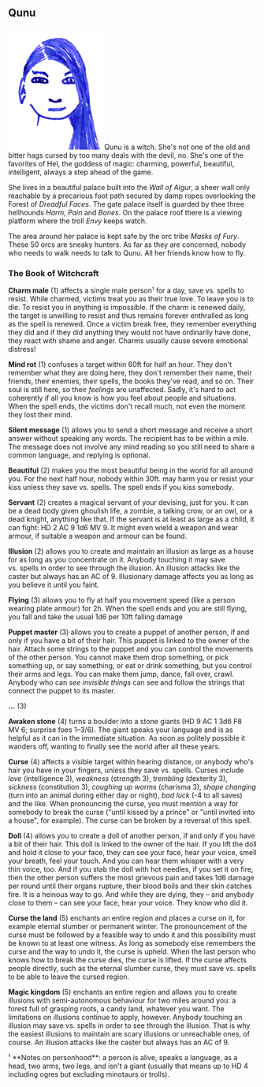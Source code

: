 ## Qunu

![Qunu](Qunu.png)
Qunu is a witch. She's not one of the old and bitter hags cursed by
too many deals with the devil, no. She's one of the favorites of Hel,
the goddess of magic: charming, powerful, beautiful, intelligent,
always a step ahead of the game.

She lives in a beautiful palace built into the *Wall of Aigur*, a
sheer wall only reachable by a precarious foot path secured by damp
ropes overlooking the Forest of *Dreadful Faces*. The gate palace
itself is guarded by thee three hellhounds *Harm*, *Pain* and *Bones*.
On the palace roof there is a viewing platform where the troll *Envy*
keeps watch.

The area around her palace is kept safe by the orc tribe *Masks of
Fury*. These 50 orcs are sneaky hunters. As far as they are concerned,
nobody who needs to walk needs to talk to Qunu. All her friends know
how to fly.

### The Book of Witchcraft

**Charm male** (1) affects a single male person¹ for a day, save
vs. spells to resist. While charmed, victims treat you as their true
love. To leave you is to die. To resist you in anything is impossible.
If the charm is renewed daily, the target is unwilling to resist and
thus remains forever enthralled as long as the spell is renewed. Once
a victim break free, they remember everything they did and if they did
anything they would not have ordinarily have done, they react with
shame and anger. Charms usually cause severe emotional distress!

**Mind rot** (1) confuses a target within 60ft for half an hour. They
don't remember what they are doing here, they don't remember their
name, their friends, their enemies, their spells, the books they've
read, and so on. Their soul is still here, so their *feelings* are
unaffected. Sadly, it's hard to act coherently if all you know is how
you feel about people and situations. When the spell ends, the victims
don't recall much, not even the moment they lost their mind.

**Silent message** (1) allows you to send a short message and receive
a short answer without speaking any words. The recipient has to be
within a mile. The message does not involve any mind reading so you
still need to share a common language, and replying is optional.

**Beautiful** (2) makes you the most beautiful being in the world for
all around you. For the next half hour, nobody within 30ft. may harm
you or resist your kiss unless they save vs. spells. The spell ends if
you kiss somebody.

**Servant** (2) creates a magical servant of your devising, just for
you. It can be a dead body given ghoulish life, a zombie, a talking
crow, or an owl, or a dead knight, anything like that. If the servant
is at least as large as a child, it can fight: HD 2 AC 9 1d6 MV 9. It
might even wield a weapon and wear armour, if suitable a weapon and
armour can be found.

**Illusion** (2) allows you to create and maintain an illusion as
large as a house for as long as you concentrate on it. Anybody
touching it may save vs. spells in order to see through the illusion.
An illusion attacks like the caster but always has an AC of 9.
Illusionary damage affects you as long as you believe it until you
faint.

**Flying** (3) allows you to fly at half you movement speed (like a
person wearing plate armour) for 2h. When the spell ends and you are
still flying, you fall and take the usual 1d6 per 10ft falling damage

**Puppet master** (3) allows you to create a puppet of another person,
if and only if you have a bit of their hair. This puppet is linked to
the owner of the hair. Attach some strings to the puppet and you can
control the movements of the other person. You cannot make them drop
something, or pick something up, or say something, or eat or drink
something, but you control their arms and legs. You can make them
jump, dance, fall over, crawl. Anybody who can *see invisible things*
can see and follow the strings that connect the puppet to its master.

**...** (3)

**Awaken stone** (4) turns a boulder into a stone giants (HD 9 AC 1
3d6 F8 MV 6; surprise foes 1–3/6). The giant speaks your language and
is as helpful as it can in the immediate situation. As soon as
politely possible it wanders off, wanting to finally see the world
after all these years.

**Curse** (4) affects a visible target within hearing distance, or
anybody who's hair you have in your fingers, unless they save
vs. spells. Curses include *love* (intelligence 3), *weakness*
(strength 3), *trembling* (dexterity 3), *sickness* (constitution 3),
*coughing up worms* (charisma 3), *shape changing* (turn into an
animal during either day or night), *bad luck* (-4 to all saves) and
the like. When pronouncing the curse, you must mention a way for
somebody to break the curse ("until kissed by a prince" or "until
invited into a house", for example). The curse can be broken by a
reversal of this spell.

**Doll** (4) allows you to create a doll of another person, if and
only if you have a bit of their hair. This doll is linked to the owner
of the hair. If you lift the doll and hold it close to your face, they
can see your face, hear your voice, smell your breath, feel your
touch. And you can hear them whisper with a very thin voice, too. And
if you stab the doll with hot needles, if you set it on fire, then the
other person suffers the most grievous pain and takes 1d6 damage per
round until their organs rupture, their blood boils and their skin
catches fire. It is a heinous way to go. And while they are dying,
they – and anybody close to them – can see your face, hear your voice.
They know who did it.

**Curse the land** (5) enchants an entire region and places a curse on
it, for example eternal slumber or permanent winter. The pronouncement
of the curse must be followed by a feasible way to undo it and this
possibility must be known to at least one witness. As long as somebody
else remembers the curse and the way to undo it, the curse is upheld.
When the last person who knows how to break the curse dies, the curse
is lifted. If the curse affects people directly, such as the eternal
slumber curse, they must save vs. spells to be able to leave the
cursed region.

**Magic kingdom** (5) enchants an entire region and allows you to
create illusions with semi-autonomous behaviour for two miles around
you: a forest full of grasping roots, a candy land, whatever you want.
The limitations on illusions continue to apply, however. Anybody
touching an illusion may save vs. spells in order to see through the
illusion. That is why the easiest illusions to maintain are scary
illusions or unreachable ones, of course. An illusion attacks like the
caster but always has an AC of 9.

<span class="footnotes">
¹ **Notes on personhood**: a person is alive, speaks a language, as a
head, two arms, two legs, and isn't a giant (usually that means up to
HD 4 including ogres but excluding minotaurs or trolls).
</span>
